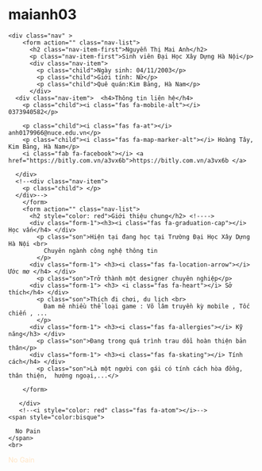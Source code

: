 # maianh03
<!DOCTYPE html>
<html lang="en">
<head>
    <meta charset="UTF-8">
    <meta http-equiv="X-UA-Compatible" content="IE=edge">
    <meta name="viewport" content="width=device-width, initial-scale=1.0">
    <title>MY CV</title>
    <link href='https://fonts.googleapis.com/css?family=Lato:300,400,700' rel='stylesheet' type='text/css'>
    <link rel="stylesheet" href="https://pro.fontawesome.com/releases/v5.10.0/css/all.css" integrity="sha384-AYmEC3Yw5cVb3ZcuHtOA93w35dYTsvhLPVnYs9eStHfGJvOvKxVfELGroGkvsg+p" crossorigin="anonymous"/>
    <link rel="stylesheet" href="./web.css">
    <link rel="stylesheet" href="./validator.css">

</head>
<body>
    <div id="stars"></div>
    <div id="stars2"></div>
    <div id="stars3"></div>
    <div id="title"></div>

    <div class="nav" >
        <form action="" class="nav-list">
          <h2 class="nav-item-first">Nguyễn Thị Mai Anh</h2>
          <p class="nav-item-first">Sinh viên Đại Học Xây Dựng Hà Nội</p>
          <div class="nav-item">
            <p class="child">Ngày sinh: 04/11/2003</p>
            <p class="child">Giới tính: Nữ</p>
            <p class="child">Quê quán:Kim Bảng, Hà Nam</p>  
          </div>
      <div class="nav-item">  <h4>Thông tin liên hệ</h4>
        <p class="child"><i class="fas fa-mobile-alt"></i>   0373940582</p>
        
        <p class="child"><i class="fas fa-at"></i> anh0179966@nuce.edu.vn</p>
        <p class="child"><i class="fas fa-map-marker-alt"></i> Hoàng Tây, Kim Bảng, Hà Nam</p>
        <i class="fab fa-facebook"></i> <a href="https://bitly.com.vn/a3vx6b">https://bitly.com.vn/a3vx6b </a> 
      
      </div>
      <!--<div class="nav-item"> 
        <p class="child"> </p>
      </div>-->
        </form>
        <form action="" class="nav-list">
          <h2 style="color: red">Giới thiệu chung</h2> <!---->
          <div class="form-1"><h3><i class="fas fa-graduation-cap"></i> Học vấn</h4> </div>
            <p class="son">Hiện tại đang học tại Trường Đại Học Xây Dựng Hà Nội <br>
              Chuyên ngành công nghệ thông tin 
            </p>
          <div class="form-1"> <h3><i class="fas fa-location-arrow"></i> Ước mơ </h4> </div>
            <p class="son">Trở thành một designer chuyên nghiệp</p>
          <div class="form-1"> <h3> <i class="fas fa-heart"></i> Sở thích</h4> </div>
            <p class="son">Thích đi chơi, du lịch <br>
              Đam mê nhiều thể loại game : Võ lâm truyền kỳ mobile , Tốc chiến , ... 
            </p>
          <div class="form-1"> <h3><i class="fas fa-allergies"></i> Kỹ năng</h3> </div>
            <p class="son">Đang trong quá trình trau dồi hoàn thiện bản thân</p>
          <div class="form-1"> <h3><i class="fas fa-skating"></i> Tính cách</h4> </div>
            <p class="son">Là một người con gái có tính cách hòa đồng, thân thiện,  hướng ngoại,...</>    
              
        </form> 
      
       </div>
       <!--<i style="color: red" class="fas fa-atom"></i>-->
    <span style="color:bisque">
      
      No Pain
    </span>
    <br>
 <span style="color: bisque"> No Gain </span><i style="color:gold " class="fas fa-hand-rock"></i>
 <br>
    <audio src="baihat.mp3" control autoplay loof type="audio/mp3"></audio>
</body>
</html>
